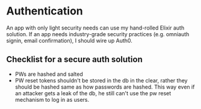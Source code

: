 # Authentication

An app with only light security needs can use my hand-rolled Elixir auth solution.
If an app needs industry-grade security practices (e.g. omniauth signin, email confirmation), I should wire up Auth0.

## Checklist for a secure auth solution

- PWs are hashed and salted
- PW reset tokens shouldn't be stored in the db in the clear, rather they should be hashed same as how passwords are hashed. This way even if an attacker gets a leak of the db, he still can't use the pw reset mechanism to log in as users.
